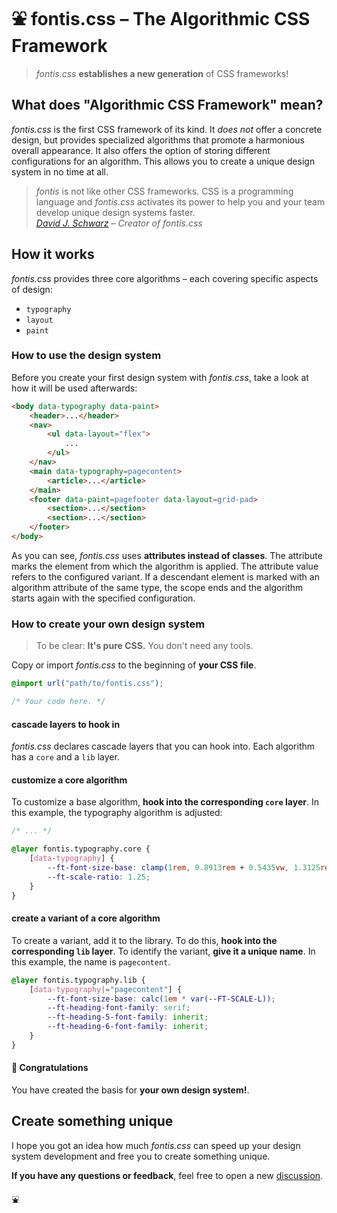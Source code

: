 # ⛲ fontis.css – The Algorithmic CSS Framework

> _fontis.css_ **establishes a new generation** of CSS frameworks!

## What does "Algorithmic CSS Framework" mean?

_fontis.css_ is the first CSS framework of its kind. It  _does not_ offer a concrete design, but provides specialized algorithms that promote a harmonious overall appearance. It also offers the option of storing different configurations for an algorithm. This allows you to create a unique design system in no time at all.

> _fontis_ is not like other CSS frameworks. CSS is a programming language and _fontis.css_ activates its power to help you and your team develop unique design systems faster.  
<cite>[David J. Schwarz](https://davidschwarz.eu/) – Creator of fontis.css</cite>

## How it works

_fontis.css_ provides three core algorithms – each covering specific aspects of design:

- `typography`
- `layout`
- `paint`

### How to use the design system

Before you create your first design system with _fontis.css_, take a look at how it will be used afterwards:

```html
<body data-typography data-paint>
    <header>...</header>
    <nav>
        <ul data-layout="flex">
            ...
        </ul>
    </nav>
    <main data-typography=pagecontent>
        <article>...</article>
    </main>
    <footer data-paint=pagefooter data-layout=grid-pad>
        <section>...</section>
        <section>...</section>
    </footer>
</body>
```

As you can see, _fontis.css_ uses **attributes instead of classes**. The attribute marks the element from which the algorithm is applied. The attribute value refers to the configured variant. If a descendant element is marked with an algorithm attribute of the same type, the scope ends and the algorithm starts again with the specified configuration.

### How to create your own design system

> To be clear: **It's pure CSS.** You don't need any tools.

Copy or import _fontis.css_ to the beginning of **your CSS file**.

```css
@import url("path/to/fontis.css");

/* Your code here. */
```

#### cascade layers to hook in

_fontis.css_ declares cascade layers that you can hook into. Each algorithm has a `core` and a `lib` layer.

#### customize a core algorithm

To customize a base algorithm, **hook into the corresponding `core` layer**. In this example, the typography algorithm is adjusted:

```css
/* ... */

@layer fontis.typography.core {
    [data-typography] {
        --ft-font-size-base: clamp(1rem, 0.8913rem + 0.5435vw, 1.3125rem);
        --ft-scale-ratio: 1.25;
    }
}
```

#### create a variant of a core algorithm

To create a variant, add it to the library. To do this, **hook into the corresponding `lib` layer**. To identify the variant, **give it a unique name**. In this example, the name is `pagecontent`.

```css
@layer fontis.typography.lib {
    [data-typography|="pagecontent"] {
        --ft-font-size-base: calc(1em * var(--FT-SCALE-L));
        --ft-heading-font-family: serif;
        --ft-heading-5-font-family: inherit;
        --ft-heading-6-font-family: inherit;
    }
}
```

#### 🎉 Congratulations

You have created the basis for **your own design system!**.

## Create something unique

I hope you got an idea how much _fontis.css_ can speed up your design system development and free you to create something unique.

**If you have any questions or feedback**, feel free to open a new [discussion](https://github.com/fontiscss/fontiscss/discussions).

⛲
